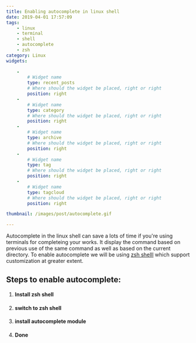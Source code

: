 ```yaml
---
title: Enabling autocomplete in linux shell
date: 2019-04-01 17:57:09
tags: 
    - linux
    - terminal
    - shell
    - autocomplete
    - zsh
category: Linux
widgets:
    
    -
        # Widget name
        type: recent_posts
        # Where should the widget be placed, right or right
        position: right
    -
        # Widget name
        type: category
        # Where should the widget be placed, right or right
        position: right
    -
        # Widget name
        type: archive
        # Where should the widget be placed, right or right
        position: right
    -
        # Widget name
        type: tag
        # Where should the widget be placed, right or right
        position: right
    -
        # Widget name
        type: tagcloud
        # Where should the widget be placed, right or right
        position: right

thumbnail: /images/post/autocomplete.gif           

---
```

Autocomplete in the linux shell can save a lots of time if you're using terminals for completeing your works. It display the command  based on previous use of the same command as well as based on the current directory. To enable autocomplete we will be using [zsh shelll](https://link) which support customization at greater extent. 

## Steps to enable autocomplete:
1. #### Install zsh shell
2. #### switch to zsh shell
<!-- more -->
3. #### install autocomplete module
4. #### Done




